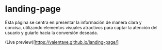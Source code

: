 # landing-page

Esta página se centra en presentar la información de manera clara y concisa, utilizando elementos visuales atractivos para captar la atención del usuario y guiarlo hacia la conversión deseada.

(Live preview)[https://valentave.github.io/landing-page/] 

